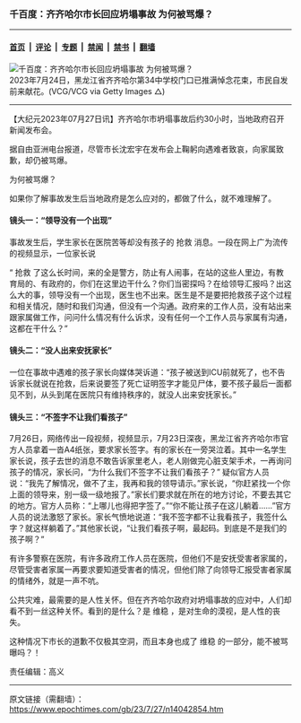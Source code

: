 ### 千百度：齐齐哈尔市长回应坍塌事故 为何被骂爆？

---

#### [首页](../../../..?n14042854) &nbsp;|&nbsp; [评论](../../../../../epoch-comment?n14042854) &nbsp;|&nbsp; [专题](../../../../../epoch-special?n14042854) &nbsp;|&nbsp; [禁闻](../../../../../epoch-news?n14042854) &nbsp;|&nbsp; [禁书](../../../../../books?n14042854) &nbsp;|&nbsp; [翻墙](https://github.com/gfw-breaker/nogfw/blob/master/README.md?n14042854)


<div><img alt="千百度：齐齐哈尔市长回应坍塌事故 为何被骂爆？" class="attachment-djy_600_400 size-djy_600_400 wp-post-image" src="https://i.epochtimes.com/assets/uploads/2023/07/id14042859-GettyImages-1567584741-.jpeg"/>
<div class="caption">
 2023年7月24日，黑龙江省齐齐哈尔第34中学校门口已推满悼念花束，市民自发前来献花。(VCG/VCG via Getty Images △)
</div></div><hr/><div class="post_content" id="artbody" itemprop="articleBody">
 <!-- article content begin -->
 <p>
  【大纪元2023年07月27日讯】齐齐哈尔市坍塌事故后约30小时，当地政府召开新闻发布会。
 </p>
 <p>
  据自由亚洲电台报道，尽管市长沈宏宇在发布会上鞠躬向遇难者致哀，向家属致歉，却仍被骂爆。
 </p>
 <p>
  为何被骂爆？
 </p>
 <p>
  如果你了解事故发生后当地政府是怎么应对的，都做了什么，就不难理解了。
 </p>
 <h4>
  镜头一：“领导没有一个出现”
 </h4>
 <p>
  事故发生后，学生家长在医院苦等却没有孩子的
  <ok href="https://www.epochtimes.com/gb/tag/%E6%8A%A2%E6%95%91.html">
   抢救
  </ok>
  消息。一段在网上广为流传的视频显示，一位家长说
 </p>
 <p>
  “
  <ok href="https://www.epochtimes.com/gb/tag/%E6%8A%A2%E6%95%91.html">
   抢救
  </ok>
  了这么长时间，来的全是警方，防止有人闹事，在站的这些人里边，有教育局的、有政府的，你们在这里边干什么？你们当密探吗？在给领导汇报吗？出这么大的事，领导没有一个出现，医生也不出来。医生是不是要把抢救孩子这个过程和相关情况，随时和我们沟通，但没有一个沟通。政府来的工作人员，没有站出来跟家属做工作，问问什么情况有什么诉求，没有任何一个工作人员与家属有沟通，这都在干什么？”
 </p>
 <h4>
  镜头二：“没人出来安抚家长”
 </h4>
 <p>
  一位在事故中遇难的孩子家长向媒体哭诉道：“孩子被送到ICU前就死了，也不告诉家长就说在抢救，后来说要签了死亡证明签字才能见尸体，要不孩子最后一面都见不到，从头到尾在医院只有维持秩序的，就没人出来安抚家长。”
 </p>
 <h4>
  镜头三：“不签字不让我们看孩子”
 </h4>
 <p>
  7月26日，网络传出一段视频，视频显示，7月23日深夜，黑龙江省齐齐哈尔市官方人员拿着一沓A4纸张，要求家长签字。有的家长在一旁哭泣着。其中一名学生家长说，孩子去世的消息不敢告诉家里老人，老人刚做完心脏支架手术，一再询问孩子的情况，家长问，“为什么我们不签字不让我们看孩子？” 疑似官方人员说：“我先了解情况，做不了主，我再和我的领导请示。”家长说，“你赶紧找一个你上面的领导来，别一级一级地报了。”家长们要求就在所在的地方讨论，不要去其它的地方。官方人员称：“上哪儿也得把字签了。”“你不能让孩子在这儿躺着……”官方人员的说法激怒了家长。家长气愤地说道：“我不签字都不让我看孩子，我签什么字？就这样躺着了。”其他家长说，“让我们看孩子啊，最起码。到底是不是我们的孩子啊？”
 </p>
 <p>
  有许多警察在医院，有许多政府工作人员在医院，但他们不是安抚受害者家属的，尽管受害者家属一再要求要知道受害者的情况，但他们除了向领导汇报受害者家属的情绪外，就是一声不吭。
 </p>
 <p>
  公共灾难，最需要的是人性关怀。但在齐齐哈尔政府对坍塌事故的应对中，人们却看不到一丝这种关怀。看到的是什么？是
  <ok href="https://www.epochtimes.com/gb/tag/%E7%BB%B4%E7%A8%B3.html">
   维稳
  </ok>
  ，是对生命的漠视，是人性的丧失。
 </p>
 <p>
  这种情况下市长的道歉不仅极其空洞，而且本身也成了
  <ok href="https://www.epochtimes.com/gb/tag/%E7%BB%B4%E7%A8%B3.html">
   维稳
  </ok>
  的一部分，能不被骂曝吗？！
 </p>
 <p>
  责任编辑：高义
 </p>
 <!-- article content end -->
 <div id="below_article_ad">
 </div>
</div>


---

原文链接（需翻墙）：https://www.epochtimes.com/gb/23/7/27/n14042854.htm